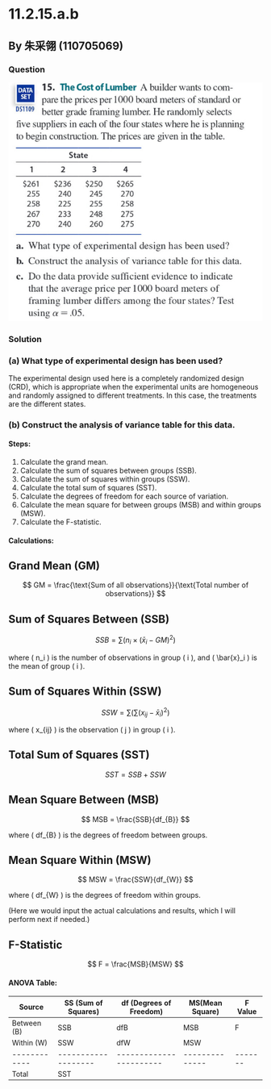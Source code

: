 # 11.2.15.a.b

## By 朱采翎 (110705069)

### Question
![image](https://github.com/HWTeng-Course/202402-Statistics/blob/main/Images/ECE52030-3666-4B14-BF18-7C5F08E41914.jpg)

### Solution

### (a) What type of experimental design has been used?

The experimental design used here is a completely randomized design (CRD), which is appropriate when the experimental units are homogeneous and randomly assigned to different treatments. In this case, the treatments are the different states.

### (b) Construct the analysis of variance table for this data.

#### Steps:

1. Calculate the grand mean.
2. Calculate the sum of squares between groups (SSB).
3. Calculate the sum of squares within groups (SSW).
4. Calculate the total sum of squares (SST).
5. Calculate the degrees of freedom for each source of variation.
6. Calculate the mean square for between groups (MSB) and within groups (MSW).
7. Calculate the F-statistic.

#### Calculations:

## Grand Mean (GM)

$$
GM = \frac{\text{Sum of all observations}}{\text{Total number of observations}}
$$

## Sum of Squares Between (SSB)

$$
SSB = \sum (n_i \times (\bar{x}_i - GM)^2)
$$

where \( n_i \) is the number of observations in group \( i \), and \( \bar{x}_i \) is the mean of group \( i \).

## Sum of Squares Within (SSW)

$$
SSW = \sum (\sum (x_{ij} - \bar{x}_i)^2)
$$

where \( x_{ij} \) is the observation \( j \) in group \( i \).

## Total Sum of Squares (SST)

$$
SST = SSB + SSW
$$

## Mean Square Between (MSB)

$$
MSB = \frac{SSB}{df_{B}}
$$

where \( df_{B} \) is the degrees of freedom between groups.

## Mean Square Within (MSW)

$$
MSW = \frac{SSW}{df_{W}}
$$

where \( df_{W} \) is the degrees of freedom within groups.

(Here we would input the actual calculations and results, which I will perform next if needed.)
## F-Statistic

$$
F = \frac{MSB}{MSW}
$$

#### ANOVA Table:

| Source       | SS (Sum of Squares) | df (Degrees of Freedom) | MS(Mean Square)| F Value |
| ------------ | ------------------- | ----------------------- | -------------- | ------- |
| Between (B)  | SSB                 | dfB                     | MSB            | F       |
| Within (W)   | SSW                 | dfW                     | MSW            |         |
| ------------ | ------------------- | ----------------------- | -------------- | ------- |
| Total        | SST                 |                         |                |         |

